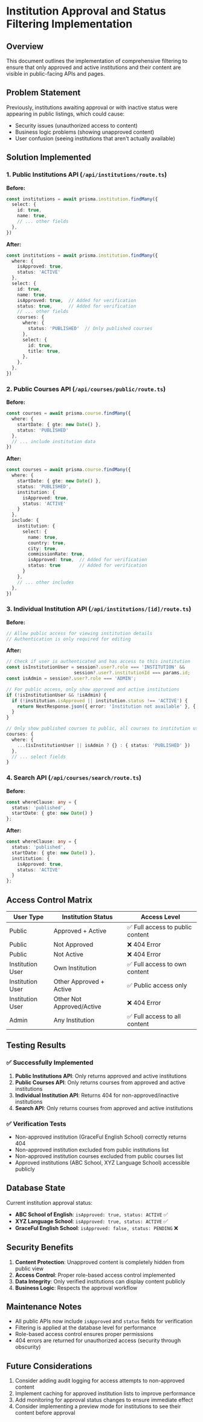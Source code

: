 # Institution Approval and Status Filtering Implementation

## Overview
This document outlines the implementation of comprehensive filtering to ensure that only approved and active institutions and their content are visible in public-facing APIs and pages.

## Problem Statement
Previously, institutions awaiting approval or with inactive status were appearing in public listings, which could cause:
- Security issues (unauthorized access to content)
- Business logic problems (showing unapproved content)
- User confusion (seeing institutions that aren't actually available)

## Solution Implemented

### 1. Public Institutions API (`/api/institutions/route.ts`)
**Before:**
```typescript
const institutions = await prisma.institution.findMany({
  select: {
    id: true,
    name: true,
    // ... other fields
  },
})
```

**After:**
```typescript
const institutions = await prisma.institution.findMany({
  where: {
    isApproved: true,
    status: 'ACTIVE'
  },
  select: {
    id: true,
    name: true,
    isApproved: true,  // Added for verification
    status: true,      // Added for verification
    // ... other fields
    courses: {
      where: {
        status: 'PUBLISHED'  // Only published courses
      },
      select: {
        id: true,
        title: true,
      },
    },
  },
})
```

### 2. Public Courses API (`/api/courses/public/route.ts`)
**Before:**
```typescript
const courses = await prisma.course.findMany({
  where: {
    startDate: { gte: new Date() },
    status: 'PUBLISHED'
  },
  // ... include institution data
})
```

**After:**
```typescript
const courses = await prisma.course.findMany({
  where: {
    startDate: { gte: new Date() },
    status: 'PUBLISHED',
    institution: {
      isApproved: true,
      status: 'ACTIVE'
    }
  },
  include: {
    institution: {
      select: {
        name: true,
        country: true,
        city: true,
        commissionRate: true,
        isApproved: true,  // Added for verification
        status: true       // Added for verification
      }
    },
    // ... other includes
  },
})
```

### 3. Individual Institution API (`/api/institutions/[id]/route.ts`)
**Before:**
```typescript
// Allow public access for viewing institution details
// Authentication is only required for editing
```

**After:**
```typescript
// Check if user is authenticated and has access to this institution
const isInstitutionUser = session?.user?.role === 'INSTITUTION' && 
                         session?.user?.institutionId === params.id;
const isAdmin = session?.user?.role === 'ADMIN';

// For public access, only show approved and active institutions
if (!isInstitutionUser && !isAdmin) {
  if (!institution.isApproved || institution.status !== 'ACTIVE') {
    return NextResponse.json({ error: 'Institution not available' }, { status: 404 });
  }
}

// Only show published courses to public, all courses to institution users and admins
courses: {
  where: {
    ...(isInstitutionUser || isAdmin ? {} : { status: 'PUBLISHED' })
  },
  // ... select fields
}
```

### 4. Search API (`/api/courses/search/route.ts`)
**Before:**
```typescript
const whereClause: any = {
  status: 'published',
  startDate: { gte: new Date() }
};
```

**After:**
```typescript
const whereClause: any = {
  status: 'published',
  startDate: { gte: new Date() },
  institution: {
    isApproved: true,
    status: 'ACTIVE'
  }
};
```

## Access Control Matrix

| User Type | Institution Status | Access Level |
|-----------|-------------------|--------------|
| Public | Approved + Active | ✅ Full access to public content |
| Public | Not Approved | ❌ 404 Error |
| Public | Not Active | ❌ 404 Error |
| Institution User | Own Institution | ✅ Full access to own content |
| Institution User | Other Approved + Active | ✅ Public access only |
| Institution User | Other Not Approved/Active | ❌ 404 Error |
| Admin | Any Institution | ✅ Full access to all content |

## Testing Results

### ✅ Successfully Implemented
1. **Public Institutions API**: Only returns approved and active institutions
2. **Public Courses API**: Only returns courses from approved and active institutions
3. **Individual Institution API**: Returns 404 for non-approved/inactive institutions
4. **Search API**: Only returns courses from approved and active institutions

### ✅ Verification Tests
- Non-approved institution (GraceFul English School) correctly returns 404
- Non-approved institution excluded from public institutions list
- Non-approved institution courses excluded from public courses list
- Approved institutions (ABC School, XYZ Language School) accessible publicly

## Database State
Current institution approval status:
- **ABC School of English**: `isApproved: true, status: ACTIVE` ✅
- **XYZ Language School**: `isApproved: true, status: ACTIVE` ✅  
- **GraceFul English School**: `isApproved: false, status: PENDING` ❌

## Security Benefits
1. **Content Protection**: Unapproved content is completely hidden from public view
2. **Access Control**: Proper role-based access control implemented
3. **Data Integrity**: Only verified institutions can display content publicly
4. **Business Logic**: Respects the approval workflow

## Maintenance Notes
- All public APIs now include `isApproved` and `status` fields for verification
- Filtering is applied at the database level for performance
- Role-based access control ensures proper permissions
- 404 errors are returned for unauthorized access (security through obscurity)

## Future Considerations
1. Consider adding audit logging for access attempts to non-approved content
2. Implement caching for approved institution lists to improve performance
3. Add monitoring for approval status changes to ensure immediate effect
4. Consider implementing a preview mode for institutions to see their content before approval 